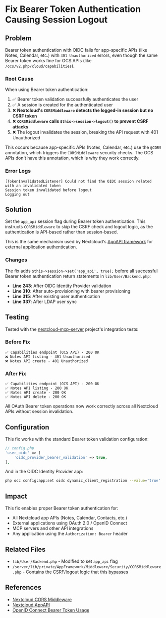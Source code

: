 # Fix Bearer Token Authentication Causing Session Logout

## Problem

Bearer token authentication with OIDC fails for app-specific APIs (like Notes, Calendar, etc.) with `401 Unauthorized` errors, even though the same Bearer token works fine for OCS APIs (like `/ocs/v2.php/cloud/capabilities`).

### Root Cause

When using Bearer token authentication:

1. ✅ Bearer token validation successfully authenticates the user
2. ✅ A session is created for the authenticated user
3. ❌ **Nextcloud's `CORSMiddleware` detects the logged-in session but no CSRF token**
4. ❌ **`CORSMiddleware` calls `$this->session->logout()` to prevent CSRF attacks**
5. ❌ The logout invalidates the session, breaking the API request with 401 Unauthorized

This occurs because app-specific APIs (Notes, Calendar, etc.) use the `@CORS` annotation, which triggers the `CORSMiddleware` security checks. The OCS APIs don't have this annotation, which is why they work correctly.

### Error Logs

```
[TokenInvalidatedListener] Could not find the OIDC session related with an invalidated token
Session token invalidated before logout
Logging out
```

## Solution

Set the `app_api` session flag during Bearer token authentication. This instructs `CORSMiddleware` to skip the CSRF check and logout logic, as the authentication is API-based rather than session-based.

This is the same mechanism used by Nextcloud's [AppAPI framework](https://github.com/cloud-py-api/app_api) for external application authentication.

### Changes

The fix adds `$this->session->set('app_api', true);` before all successful Bearer token authentication return statements in `lib/User/Backend.php`:

- **Line 243**: After OIDC Identity Provider validation
- **Line 310**: After auto-provisioning with bearer provisioning
- **Line 315**: After existing user authentication
- **Line 337**: After LDAP user sync

## Testing

Tested with the [nextcloud-mcp-server](https://github.com/cccs-nik/nextcloud-mcp-server) project's integration tests:

### Before Fix
```
✅ Capabilities endpoint (OCS API) - 200 OK
❌ Notes API listing - 401 Unauthorized
❌ Notes API create - 401 Unauthorized
```

### After Fix
```
✅ Capabilities endpoint (OCS API) - 200 OK
✅ Notes API listing - 200 OK
✅ Notes API create - 200 OK
✅ Notes API delete - 200 OK
```

All OAuth Bearer token operations now work correctly across all Nextcloud APIs without session invalidation.

## Configuration

This fix works with the standard Bearer token validation configuration:

```php
// config.php
'user_oidc' => [
    'oidc_provider_bearer_validation' => true,
],
```

And in the OIDC Identity Provider app:
```bash
php occ config:app:set oidc dynamic_client_registration --value='true'
```

## Impact

This fix enables proper Bearer token authentication for:
- All Nextcloud app APIs (Notes, Calendar, Contacts, etc.)
- External applications using OAuth 2.0 / OpenID Connect
- MCP servers and other API integrations
- Any application using the `Authorization: Bearer` header

## Related Files

- `lib/User/Backend.php` - Modified to set `app_api` flag
- `/server/lib/private/AppFramework/Middleware/Security/CORSMiddleware.php` - Contains the CSRF/logout logic that this bypasses

## References

- [Nextcloud CORS Middleware](https://github.com/nextcloud/server/blob/master/lib/private/AppFramework/Middleware/Security/CORSMiddleware.php)
- [Nextcloud AppAPI](https://github.com/cloud-py-api/app_api)
- [OpenID Connect Bearer Token Usage](https://openid.net/specs/openid-connect-core-1_0.html#TokenUsage)
